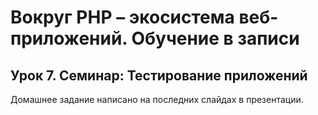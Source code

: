 # Вокруг PHP – экосистема веб-приложений. Обучение в записи
## Урок 7. Семинар: Тестирование приложений
Домашнее задание написано на последних слайдах в презентации.
